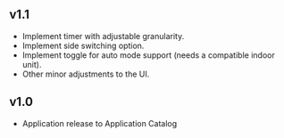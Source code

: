 ## v1.1
- Implement timer with adjustable granularity.
- Implement side switching option.
- Implement toggle for auto mode support (needs a compatible indoor unit).
- Other minor adjustments to the UI.

## v1.0
- Application release to Application Catalog
